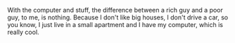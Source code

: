 With the computer and stuff, the difference between a rich guy and a poor guy, to me, is nothing. Because I don't like big houses, I don't drive a car, so you know, I just live in a small apartment and I have my computer, which is really cool.
